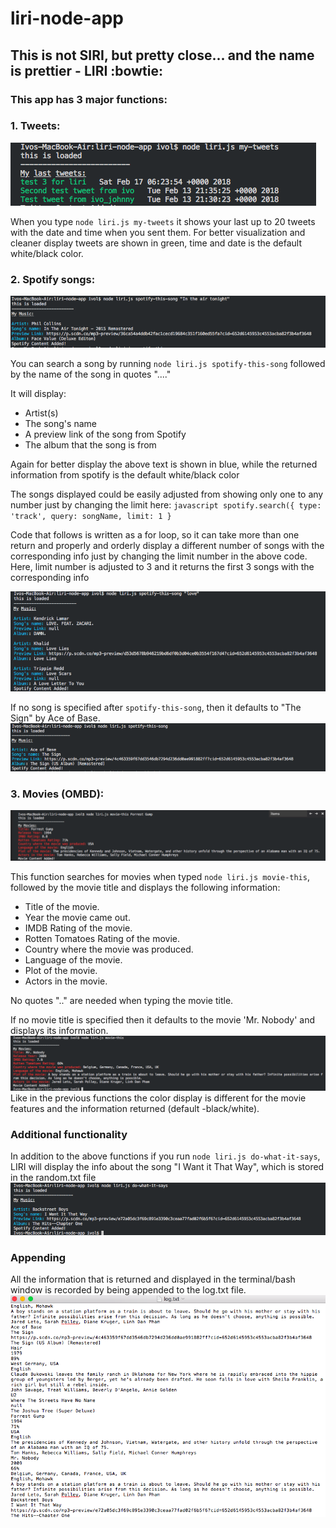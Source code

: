 # liri-node-app

## This is not SIRI, but pretty close... and the name is prettier - LIRI :bowtie:

### **This app has 3 major functions:**

### 1. Tweets:

![Twitter return](/images/tweets.png)

When you type ```node liri.js my-tweets``` it shows your last up to 20 tweets with the date and time when you sent them.
For better visualization and cleaner display tweets are shown in green, time and date is the default white/black color.

### 2. Spotify songs:

![Spotify return](/images/spotify-this.png)

You can search a song by running ```node liri.js spotify-this-song``` followed by the name of the song in quotes "...."

It will display:

* Artist(s)
* The song's name
* A preview link of the song from Spotify
* The album that the song is from

Again for better display the above text is shown in blue, while the returned information from spotify is the default white/black color

The songs displayed could be easily adjusted from showing only one to any number just by changing the limit here:
    ```javascript
    spotify.search({ type: 'track', query: songName, limit: 1 }
    ```
    
Code that follows is written as a for loop, so it can take more than one return and properly and orderly display a different number of songs with the corresponding info just by changing the limit number in the above code. Here, limit number is adjusted to 3 and it returns the first 3 songs with the corresponding info

![Spotify limit 3 return](/images/limit-3.png)

If no song is specified after ```spotify-this-song```, then it defaults to "The Sign" by Ace of Base.
![Spotify default return](/images/spotify-default.png)

### 3. Movies (OMBD):

![Movies return](/images/movie-this-title.png)

This function searches for movies when typed ```node liri.js movie-this```, followed by the movie title and displays the following information:

* Title of the movie.
* Year the movie came out.
* IMDB Rating of the movie.
* Rotten Tomatoes Rating of the movie.
* Country where the movie was produced.
* Language of the movie.
* Plot of the movie.
* Actors in the movie.

No quotes ".."  are needed when typing the movie title.

If no movie title is specified then it defaults to the movie 'Mr. Nobody' and displays its information.
![Movies default](/images/movie-this.png)
Like in the previous functions the color display is different for the movie features and the information returned (default -black/white).

### Additional functionality

In addition to the above functions if you run ```node liri.js do-what-it-says```, LIRI will display the info about the song "I Want it That Way", which is stored in the random.txt file
![do-what-it-says return](/images/do-what-it-says.png)

### Appending

All the information that is returned and displayed in the terminal/bash window is recorded by being appended to the log.txt file.
![Appending](/images/append.png)


